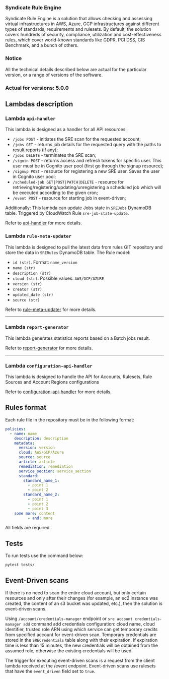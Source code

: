 ### Syndicate Rule Engine

Syndicate Rule Engine is a solution that allows checking and assessing virtual infrastructures in AWS, Azure, GCP infrastructures against different types of standards, requirements and rulesets.
By default, the solution covers hundreds of security, compliance, utilization and cost-effectiveness rules, which cover world-known standards like GDPR, PCI DSS, CIS Benchmark, and a bunch of others.

### Notice

All the technical details described below are actual for the particular version, or a range of versions of the software.

### Actual for versions: 5.0.0

## Lambdas description

### Lambda `api-handler` 

This lambda is designed as a handler for all API resources:

* `/jobs POST` - initiates the SRE scan for the requested account;
* `/jobs GET` - returns job details for the requested query with the paths to
  result reports (if any);
* `/jobs DELETE` - terminates the SRE scan;
* `/signin POST` - returns access and refresh tokens for specific user. This
  user must be in Cognito user pool
  (first go through the signup resource);
* `/signup POST` - resource for registering a new SRE user. Saves the user
  in Cognito user pool;
* `/scheduled-job GET|POST|PATCH|DELETE` - resource for retrieving/registering/updating/unregistering a scheduled job
  which will be executed according to the given cron;
* `/event POST` - resource for starting job in event-driven;

Additionally: This lambda can update Jobs state in `SREJobs` DynamoDB table.
Triggered by CloudWatch Rule `sre-job-state-update`.

Refer to [api-handler](src/lambdas/api_handler/README.md)
for more details.

### Lambda `rule-meta-updater`

This lambda is designed to pull the latest data from rules GIT repository and
store the data in `SRERules` DynamoDB table. The Rule model:

* `id (str)`. Format: `name_version`
* `name (str)`
* `description (str)`
* `cloud (str)`. Possible values: `AWS/GCP/AZURE`
* `version (str)`
* `creator (str)`
* `updated_date (str)`
* `source (str)`

Refer
to [rule-meta-updater](src/lambdas/rule_meta_updater/README.md)
for more details.

---

### Lambda `report-generator`

This lambda generates statistics reports based on a Batch jobs result.

Refer
to [report-generator](src/lambdas/report_generator/README.md)
for more details.

---

### Lambda `configuration-api-handler`

This lambda is designed to handle the API for Accounts,
Rulesets, Rule Sources and Account Regions configurations

Refer
to [configuration-api-handler](src/lambdas/configuration_api_handler/README.md)
for more details.

## Rules format
Each rule file in the repository must be in the following format:

```yaml
policies:
  - name: name
    description: description
    metadata:
      version: version
      cloud: AWS/GCP/Azure
      source: source
      article: article
      remediation: remediation
      service_section: service_section
      standard:
        standard_name_1:
          - point 1
          - point 2
        standard_name_2:
          - point 1
          - point 2
          - point 3
    some more: content
          - and: more
```

All fields are required.

## Tests
To run tests use the command below:
```bash
pytest tests/
```


## Event-Driven scans
If there is no need to scan the entire cloud account, but only certain resources and only after their changes
(for example, an ec2 instance was created, the content of an s3 bucket was updated, etc.), then the solution is
event-driven scans.


Using `/account/credentials-manager` endpoint or `sre account credentials-manager add` command add credentials
configuration: cloud name, cloud identifier, trusted role ARN using which service can get temporary credits from
specified account for event-driven scan.
Temporary credentials are stored in the `SRECredentials` table along with their expiration. If expiration time is
less than 15 minutes, the new credentials will be obtained from the assumed role, otherwise the existing credentials
will be used.

The trigger for executing event-driven scans is a request from the client lambda received at the /event endpoint.
Event-driven scans use rulesets that have the `event_driven` field set to `true`.
